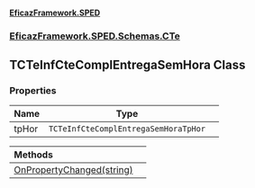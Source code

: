 #### [EficazFramework.SPED](EficazFrameworkSPED.md 'EficazFramework SPED')
### [EficazFramework.SPED.Schemas.CTe](EficazFramework.SPED.Schemas.CTe.md 'EficazFramework.SPED.Schemas.CTe')

## TCTeInfCteComplEntregaSemHora Class
### Properties

| Name | Type | |
| :--- | :---: | :--- |
| tpHor | `TCTeInfCteComplEntregaSemHoraTpHor` |  |

| Methods | |
| :--- | :--- |
| [OnPropertyChanged(string)](EficazFramework.SPED.Schemas.CTe/TCTeInfCteComplEntregaSemHora/OnPropertyChanged(string).md 'EficazFramework.SPED.Schemas.CTe.TCTeInfCteComplEntregaSemHora.OnPropertyChanged(string)') | |
